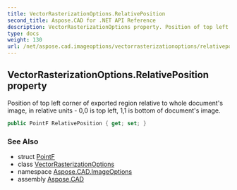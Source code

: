 ```yaml
---
title: VectorRasterizationOptions.RelativePosition
second_title: Aspose.CAD for .NET API Reference
description: VectorRasterizationOptions property. Position of top left corner of exported region relative to whole documents image in relative units  00 is top left 11 is bottom of documents image
type: docs
weight: 130
url: /net/aspose.cad.imageoptions/vectorrasterizationoptions/relativeposition/
---
```

## VectorRasterizationOptions.RelativePosition property

Position of top left corner of exported region relative to whole document's image, in relative units - 0,0 is top left, 1,1 is bottom of document's image.

```csharp
public PointF RelativePosition { get; set; }
```

### See Also

* struct [PointF](../../../aspose.cad/pointf/)
* class [VectorRasterizationOptions](../)
* namespace [Aspose.CAD.ImageOptions](../../vectorrasterizationoptions/)
* assembly [Aspose.CAD](../../../)


